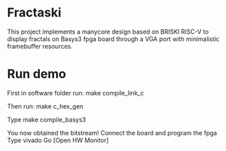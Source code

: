 # Fractaski
This project implements a manycore design based on BRISKI RISC-V to display fractals on Basys3 fpga board through a VGA port with minimalistic framebuffer resources.

# Run demo
First in software folder run:
make compile_link_c

Then run:
make c_hex_gen

Type
make compile_basys3

You now obtained the bitstream!
Connect the board and program the fpga
Type vivado
Go [Open HW Monitor]